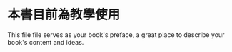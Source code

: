 # 本書目前為教學使用

This file file serves as your book's preface, a great place to describe your book's content and ideas.


